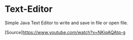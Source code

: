 # Text-Editor
Simple Java Text Editor to write and save in file or open file.

[Source]https://www.youtube.com/watch?v=NKjqAQAtq-g
